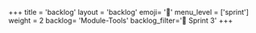 +++
title = 'backlog'
layout = 'backlog'
emoji= '🥞'
menu_level = ['sprint']
weight = 2
backlog= 'Module-Tools'
backlog_filter='📅 Sprint 3'
+++
